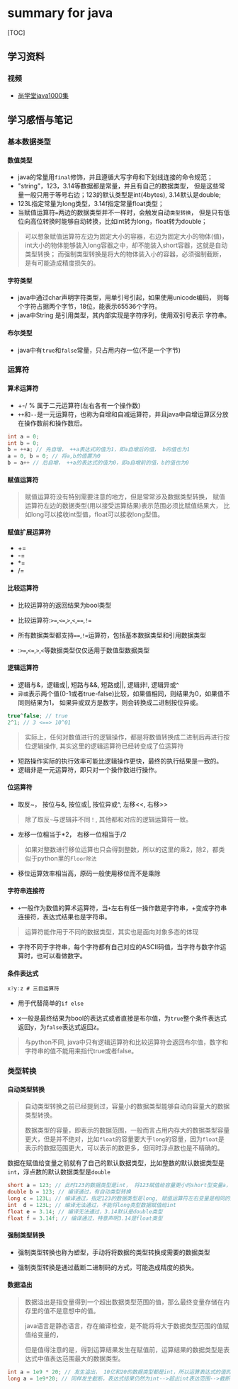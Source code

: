 # summary for java

[TOC]


## 学习资料

### 视频
- [尚学堂java1000集](https://www.bilibili.com/video/av59676843?from=search&seid=621325440879512395)


## 学习感悟与笔记

### 基本数据类型

#### 数值类型

* java的常量用`final`修饰，并且遵循大写字母和下划线连接的命令规范；
* "string"，123，3.14等数据都是常量，并且有自己的数据类型，
但是这些常量一般只用于等号右边；123的默认类型是int(4bytes),
3.14默认是double;
* 123L指定常量为long类型，3.14f指定常量float类型；
* 当赋值运算符`=`两边的数据类型并不一样时，会触发自动`类型转换`，
但是只有低位向高位转换时能够自动转换，比如int转为long，float转为double；
> 可以想象赋值运算符左边为固定大小的容器，右边为固定大小的物体(值)，
int大小的物体能够装入long容器之中，却不能装入short容器，这就是自动类型转换；
而强制类型转换是将大的物体装入小的容器，必须强制截断，是有可能造成精度损失的。

#### 字符类型
* java中通过char声明字符类型，用单引号引起，如果使用unicode编码，
则每个字符占据两个字节，18位，能表示65536个字符。
* java中String 是引用类型，其内部实现是字符序列，使用双引号表示
字符串。


#### 布尔类型
* java中有`true`和`false`常量，只占用内存一位(不是一个字节)

### 运算符

#### 算术运算符

* +-/ % 属于二元运算符(左右各有一个操作数)
* `++`和`--`是一元运算符，也称为自增和自减运算符，并且java中自增运算区分放在操作数前和操作数后。

```java
int a = 0;
int b = 0;
b = ++a; // 先自增， ++a表达式的值为1，即a自增后的值， b的值也为1
a = 0, b = 0; // 将a,b的值置为0
b = a++ // 后自增， ++a的表达式的值为0，即a自增前的值，b的值也为0
```

#### 赋值运算符
> 赋值运算符没有特别需要注意的地方，但是常常涉及数据类型转换，
赋值运算符左边的数据类型(用以接受运算结果)表示范围必须比赋值结果大，
比如long可以接收int型值，float可以接收long型值。

#### 赋值扩展运算符

* +=
* -=
* *=
* /=

#### 比较运算符

* 比较运算符的返回结果为bool类型
* 比较运算符:`>=`,`<=`,`>`,`<`,`==`,`!=`

* 所有数据类型都支持`==`,`!=`运算符，包括基本数据类型和引用数据类型
* :`>=`,`<=`,`>`,`<`等数据类型仅仅适用于数值型数据类型

#### 逻辑运算符

* 逻辑与&，逻辑或|, 短路与&&, 短路或||, 逻辑非!, 逻辑异或^
* `异或`表示两个值(0-1或者true-false)比较，如果值相同，则结果为0，如果值不同则结果为1， 如果异或双方是数字，则会转换成二进制按位异或。

```java
true^false; // true
2^1; // 3 <==> 10^01
```

> 实际上，任何对数值进行的逻辑操作，都是将数值转换成二进制后再进行按位逻辑操作, 其实这里的逻辑运算符已经转变成了位运算符

* 短路操作实际的执行效率可能比逻辑操作更快，最终的执行结果是一致的。
* 逻辑非是一元运算符，即只对一个操作数进行操作。

#### 位运算符

* 取反~， 按位与&, 按位或|, 按位异或^,  左移<<, 右移>>

> 除了取反`~`与逻辑非不同`！`, 其他都和对应的逻辑运算符一致。

* 左移一位相当于*2， 右移一位相当于/2

> 如果对整数进行移位运算也只会得到整数，所以的这里的乘2，除2，都类似于python里的`Floor除法`

* 移位运算效率相当高，原码一般使用移位而不是乘除

#### 字符串连接符

* `+`一般作为数值的算术运算符，当`+`左右有任一操作数是字符串，+变成字符串连接符，表达式结果也是字符串。

> 运算符能作用于不同的数据类型，其实也是面向对象多态的体现

* 字符不同于字符串，每个字符都有自己对应的ASCII码值，当字符与数字作运算时，也可以看做数字。

#### 条件表达式

```java
x?y:z # 三目运算符
```

* 用于代替简单的`if else`

* x一般是最终结果为bool的表达式或者直接是布尔值，为`true`整个条件表达式返回y，为`false`表达式返回z。

> 与python不同, java中只有逻辑运算符和比较运算符会返回布尔值，数字和字符串的值不能用来指代true或者false。

### 类型转换

#### 自动类型转换

> 自动类型转换之前已经提到过，容量小的数据类型能够自动向容量大的数据类型转换。
>
> 数据类型的容量，即表示的数据范围，一般而言占用内存大的数据类型容量更大，但是并不绝对，比如`float`的容量要大于`long`的容量，因为`float`是表示的数据范围更大，可以表示的数更多，但同时浮点数也是不精确的。

数据在赋值给变量之前就有了自己的默认数据类型，比如整数的默认数据类型是`int`，浮点数的默认数据类型是`double`

```java
short a = 123; // 此时123的数据类型是int， 将123赋值给容量更小的short型变量a，是无法自动类型转换的，所以这是编译不通过的。
double b = 123; // 编译通过，有自动类型转换
long c = 123L; // 编译通过，指定123的数据类型是long, 赋值运算符左右变量是相同的数据类型， 建议使用大写L
int  d = 123L; // 编译无法通过，不能将long类型数据赋值给int
float e = 3.14; // 编译无法通过，3.14默认是double类型
float f = 3.14f; // 编译通过，特意声明3.14是float类型
```

#### 强制类型转换

* 强制类型转换也称为塑型，手动将将数据的类型转换成需要的数据类型

* 强制类型转换是通过截断二进制码的方式，可能造成精度的损失。

#### 数据溢出

> 数据溢出是指变量得到一个超出数据类型范围的值，那么最终变量存储在内存里的值不是意想中的值。
>
> java语言是静态语言，存在编译检查，是不能将将大于数据类型范围的值赋值给变量的，
>
> 但是值得注意的是，得到运算结果发生在赋值前，运算结果的数据类型是表达式中值表达范围最大的数据类型。

```java
int a = 1e9 * 20; // 发生溢出， 10亿和20的数据类型都是int，所以运算表达式的值的数据类型也是int，但是10亿乘以20超出了int的数值范围(正负20亿左右)，所以会截断计算结果以能放进int的表达范围范围
long a = 1e9*20; // 同样发生截断，表达式结果仍然为int-->超出int表达范围-->截断--> 赋值给long类型变量，发生自动类型转换
```

